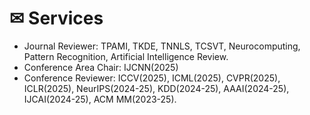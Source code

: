   # ✉ Services

- Journal Reviewer: TPAMI, TKDE, TNNLS, TCSVT, Neurocomputing, Pattern Recognition, Artificial Intelligence Review.
- Conference Area Chair: IJCNN(2025)
- Conference Reviewer: ICCV(2025), ICML(2025), CVPR(2025), ICLR(2025), NeurIPS(2024-25), KDD(2024-25), AAAI(2024-25), IJCAI(2024-25), ACM MM(2023-25).
